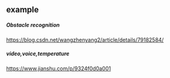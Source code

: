 
## example

#####  Obstacle recognition
https://blog.csdn.net/wangzhenyang2/article/details/79182584/


##### video,voice,temperature
https://www.jianshu.com/p/9324f0d0a001
